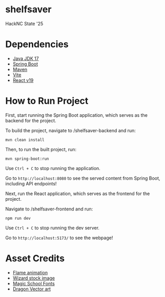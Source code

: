 # shelfsaver
HackNC State '25
# Dependencies
- [Java JDK 17](https://www.oracle.com/java/technologies/javase/jdk17-archive-downloads.html)
- [Spring Boot](https://spring.io/projects/spring-boot)
- [Maven](https://maven.apache.org/)
- [Vite](https://vite.dev/)
- [React v19](https://react.dev/)
# How to Run Project
First, start running the Spring Boot application, which serves as the backend for the project.

To build the project, navigate to /shelfsaver-backend and run:
```
mvn clean install
```
Then, to run the built project, run:
```
mvn spring-boot:run
```
Use ```Ctrl + C``` to stop running the application.

Go to ```http://localhost:8080``` to see the served content from Spring Boot, including API endpoints!

Next, run the React application, which serves as the frontend for the project.

Navigate to /shelfsaver-frontend and run:
```
npm run dev
```
Use ```Ctrl + C``` to stop running the dev server.

Go to ```http://localhost:5173/``` to see the webpage!
# Asset Credits
- [Flame animation](https://pixabay.com/gifs/fire-heat-toon-flame-hot-3352/)
- [Wizard stock image](https://pngimg.com/image/104822)
- [Magic School Fonts](https://www.dafont.com/magic-school.font)
- [Dragon Vector art](https://pixabay.com/vectors/animal-beast-creature-dragon-drake-2027043/)
